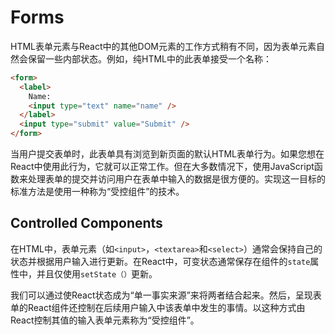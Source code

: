 # Forms

HTML表单元素与React中的其他DOM元素的工作方式稍有不同，因为表单元素自然会保留一些内部状态。例如，纯HTML中的此表单接受一个名称：

```html
<form>
  <label>
    Name:
    <input type="text" name="name" />
  </label>
  <input type="submit" value="Submit" />
</form>
```

当用户提交表单时，此表单具有浏览到新页面的默认HTML表单行为。如果您想在React中使用此行为，它就可以正常工作。但在大多数情况下，使用JavaScript函数来处理表单的提交并访问用户在表单中输入的数据是很方便的。实现这一目标的标准方法是使用一种称为“受控组件”的技术。

## Controlled Components

在HTML中，表单元素（如`<input>`，`<textarea>`和`<select>`）通常会保持自己的状态并根据用户输入进行更新。在React中，可变状态通常保存在组件的`state`属性中，并且仅使用`setState（）`更新。

我们可以通过使React状态成为“单一事实来源”来将两者结合起来。然后，呈现表单的React组件还控制在后续用户输入中该表单中发生的事情。以这种方式由React控制其值的输入表单元素称为“受控组件”。

